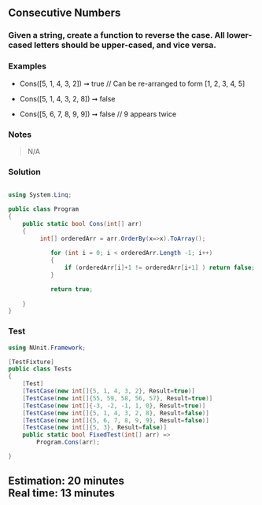 ## Consecutive Numbers
### Given a string, create a function to reverse the case. All lower-cased letters should be upper-cased, and vice versa.

### Examples
- Cons([5, 1, 4, 3, 2]) ➞ true
// Can be re-arranged to form [1, 2, 3, 4, 5]

- Cons([5, 1, 4, 3, 2, 8]) ➞ false

- Cons([5, 6, 7, 8, 9, 9]) ➞ false
// 9 appears twice
### Notes
> N/A
### Solution
```cs

using System.Linq;

public class Program
{
	public static bool Cons(int[] arr)
	{
		 int[] orderedArr = arr.OrderBy(x=>x).ToArray();
           
            for (int i = 0; i < orderedArr.Length -1; i++)
            {
                if (orderedArr[i]+1 != orderedArr[i+1] ) return false;
            }

            return true;
       
	}
}
```
### Test
```cs
using NUnit.Framework;

[TestFixture]
public class Tests
{
	[Test]
	[TestCase(new int[]{5, 1, 4, 3, 2}, Result=true)]
	[TestCase(new int[]{55, 59, 58, 56, 57}, Result=true)]
	[TestCase(new int[]{-3, -2, -1, 1, 0}, Result=true)]
	[TestCase(new int[]{5, 1, 4, 3, 2, 8}, Result=false)]
	[TestCase(new int[]{5, 6, 7, 8, 9, 9}, Result=false)]
	[TestCase(new int[]{5, 3}, Result=false)]
	public static bool FixedTest(int[] arr) =>
		Program.Cons(arr);

}
```
Estimation: 20 minutes
<br> Real time: 13 minutes
--------------------------

